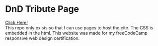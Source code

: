 # DnD Tribute Page
[Click Here!](https://phinziegler.github.io/DnD_Tribute_Page/)<br>
This repo only exists so that I can use pages to host the cite. The CSS is embedded in the html. This website was made for my freeCodeCamp responsive web design certification.
